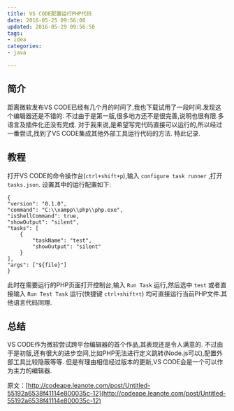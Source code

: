 ```yaml
---
title: VS CODE配置运行PHP代码
date: 2016-05-25 09:56:00
updated: 2016-05-29 09:56:50
tags: 
- idea
categories: 
- java

---
```

## 简介

距离微软发布VS CODE已经有几个月的时间了,我也下载试用了一段时间.发现这个编辑器还是不错的.
不过由于是第一版,很多地方还不是很完善,说明也很有限.多语言及插件化还没有完成.
对于我来说,是希望写完代码直接可以运行的,所以经过一番尝试,找到了VS CODE集成其他外部工具运行代码的方法.
特此记录.
## 教程

打开VS CODE的命令操作台(`ctrl+shift+p`),输入 `configure task runner` ,打开`tasks.json`.
设置其中的运行配置如下:


<!--more-->


```
{
"version": "0.1.0",
"command": "C:\\xampp\\php\\php.exe",
"isShellCommand": true,
"showOutput": "silent",
"tasks": [
    {
        "taskName": "test",
        "showOutput": "silent"
    }
],
"args": ["${file}"]
}
```
此时在需要运行的PHP页面打开控制台,输入 `Run Task` 运行,然后选中 `test`
或者直接输入 `Run Test Task` 运行(快捷键 `ctrl+shift+t`)
均可直接运行当前PHP文件.其他语言代码同理.

## 总结

VS CODE作为微软尝试跨平台编辑器的首个作品,其表现还是令人满意的.
不过由于是初版,还有很大的进步空间,比如PHP无法进行定义跳转(Node.js可以),配置外部工具比较隐蔽等等.
但是有理由相信经过版本的更新,VS CODE会是一个可以作为主力的编辑器.

原文：[http://codeape.leanote.com/post/Untitled-55192a6538f41114e800035c-12](http://codeape.leanote.com/post/Untitled-55192a6538f41114e800035c-12)